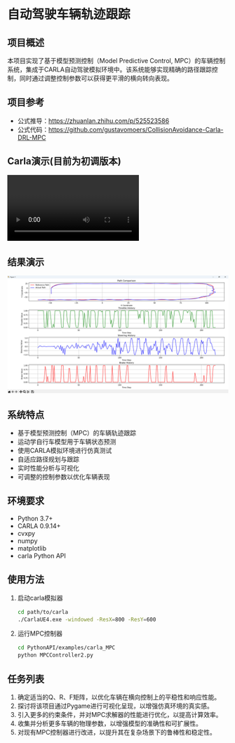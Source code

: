 # 自动驾驶车辆轨迹跟踪

## 项目概述
本项目实现了基于模型预测控制（Model Predictive Control, MPC）的车辆控制系统，集成于CARLA自动驾驶模拟环境中。该系统能够实现精确的路径跟踪控制，同时通过调整控制参数可以获得更平滑的横向转向表现。

## 项目参考
- 公式推导：https://zhuanlan.zhihu.com/p/525523586
- 公式代码：https://github.com/gustavomoers/CollisionAvoidance-Carla-DRL-MPC

## Carla演示(目前为初调版本)
![Carla MPC](https://github.com/SavannaBlad/carla_MPC/video/demo.mp4)

## 结果演示
![Result for car](https://github.com/SavannaBlad/carla_MPC/blob/main/fig/result.png)

## 系统特点
- 基于模型预测控制（MPC）的车辆轨迹跟踪
- 运动学自行车模型用于车辆状态预测
- 使用CARLA模拟环境进行仿真测试
- 自适应路径规划与跟踪
- 实时性能分析与可视化
- 可调整的控制参数以优化车辆表现

## 环境要求
- Python 3.7+
- CARLA 0.9.14+
- cvxpy
- numpy
- matplotlib
- carla Python API

## 使用方法
1. 启动carla模拟器
   ```bash
   cd path/to/carla
   ./CarlaUE4.exe -windowed -ResX=800 -ResY=600
   ```
2. 运行MPC控制器
   ```bash
   cd PythonAPI/examples/carla_MPC
   python MPCController2.py
   ```

## 任务列表
1. 确定适当的Q、R、F矩阵，以优化车辆在横向控制上的平稳性和响应性能。
2. 探讨将该项目通过Pygame进行可视化呈现，以增强仿真环境的真实感。
3. 引入更多的约束条件，并对MPC求解器的性能进行优化，以提高计算效率。
4. 收集并分析更多车辆的物理参数，以增强模型的准确性和可扩展性。
5. 对现有MPC控制器进行改进，以提升其在复杂场景下的鲁棒性和稳定性。
